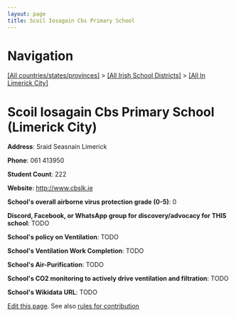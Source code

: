 ```yaml
---
layout: page
title: Scoil Iosagain Cbs Primary School
---
```

# Navigation

[[All countries/states/provinces]](../../..) > [[All Irish School Districts]](../..) > [[All In Limerick City]](..)

# Scoil Iosagain Cbs Primary School (Limerick City)

**Address**: Sraid Seasnain Limerick

**Phone**: 061 413950

**Student Count**: 222

**Website**: <http://www.cbslk.ie>

**School's overall airborne virus protection grade (0-5)**: 0

**Discord, Facebook, or WhatsApp group for discovery/advocacy for THIS school**: TODO

**School's policy on Ventilation**: TODO

**School's Ventilation Work Completion**: TODO

**School's Air-Purification**: TODO

**School's CO2 monitoring to actively drive ventilation and filtration**: TODO

**School's Wikidata URL**: TODO


[Edit this page](https://github.com/ventilate-schools/Ireland/edit/main/./Limerick_City/Scoil_Iosagain_Cbs_Primary_School.md). See also [rules for contribution](../../../contribution-rules/)